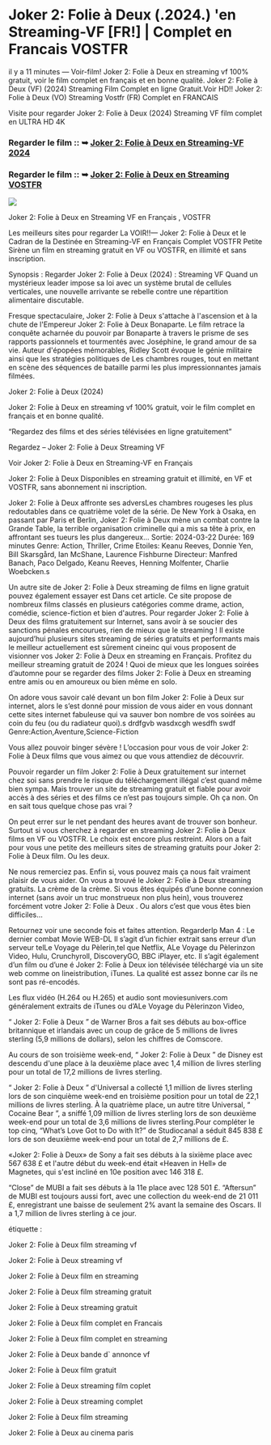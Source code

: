 #	Joker 2: Folie à Deux (.2024.) 'en Streaming-VF [FR!] | Complet en Francais VOSTFR

il y a 11 minutes — Voir-film! Joker 2: Folie à Deux en streaming vf 100% gratuit, voir le film complet en français et en bonne qualité. Joker 2: Folie à Deux (VF) (2024) Streaming Film Complet en ligne Gratuit.Voir HD!! Joker 2: Folie à Deux (VO) Streaming Vostfr (FR) Complet en FRANCAIS

Visite pour regarder Joker 2: Folie à Deux (2024) Streaming VF film complet en ULTRA HD 4K

### Regarder le film :: ➥ [Joker 2: Folie à Deux en Streaming-VF 2024](https://t.co/MJtdAjvmei)

### Regarder le film :: ➥ [Joker 2: Folie à Deux en Streaming VOSTFR](https://t.co/MJtdAjvmei)

<p dir="auto"><a href="https://t.co/MJtdAjvmei" title="PLAYNOW" rel="nofollow"><img src="https://i.imgur.com/jhNGoEt.gif" style="max-width: 100%;"></a></p>

Joker 2: Folie à Deux en Streaming VF en Français , VOSTFR

Les meilleurs sites pour regarder La VOIR!!— Joker 2: Folie à Deux et le Cadran de la Destinée en Streaming-VF en Français Complet VOSTFR Petite Sirène un film en streaming gratuit en VF ou VOSTFR, en illimité et sans inscription.

Synopsis : Regarder Joker 2: Folie à Deux (2024) : Streaming VF Quand un mystérieux leader impose sa loi avec un système brutal de cellules verticales, une nouvelle arrivante se rebelle contre une répartition alimentaire discutable.

Fresque spectaculaire, Joker 2: Folie à Deux s'attache à l'ascension et à la chute de l'Empereur Joker 2: Folie à Deux Bonaparte. Le film retrace la conquête acharnée du pouvoir par Bonaparte à travers le prisme de ses rapports passionnels et tourmentés avec Joséphine, le grand amour de sa vie. Auteur d'épopées mémorables, Ridley Scott évoque le génie militaire ainsi que les stratégies politiques de Les chambres rouges, tout en mettant en scène des séquences de bataille parmi les plus impressionnantes jamais filmées.

Joker 2: Folie à Deux (2024)

Joker 2: Folie à Deux en streaming vf 100% gratuit, voir le film complet en français et en bonne qualité.

“Regardez des films et des séries télévisées en ligne gratuitement”

Regardez – Joker 2: Folie à Deux Streaming VF

Voir Joker 2: Folie à Deux en Streaming-VF en Français

Joker 2: Folie à Deux Disponibles en streaming gratuit et illimité, en VF et VOSTFR, sans abonnement ni inscription.

Joker 2: Folie à Deux affronte ses adversLes chambres rougeses les plus redoutables dans ce quatrième volet de la série. De New York à Osaka, en passant par Paris et Berlin, Joker 2: Folie à Deux mène un combat contre la Grande Table, la terrible organisation criminelle qui a mis sa tête à prix, en affrontant ses tueurs les plus dangereux... Sortie: 2024-03-22 Durée: 169 minutes Genre: Action, Thriller, Crime Etoiles: Keanu Reeves, Donnie Yen, Bill Skarsgård, Ian McShane, Laurence Fishburne Directeur: Manfred Banach, Paco Delgado, Keanu Reeves, Henning Molfenter, Charlie Woebcken.s

Un autre site de Joker 2: Folie à Deux streaming de films en ligne gratuit pouvez également essayer est Dans cet article. Ce site propose de nombreux films classés en plusieurs catégories comme drame, action, comédie, science-fiction et bien d'autres. Pour regarder Joker 2: Folie à Deux des films gratuitement sur Internet, sans avoir à se soucier des sanctions pénales encourues, rien de mieux que le streaming ! Il existe aujourd’hui plusieurs sites streaming de séries gratuits et performants mais le meilleur actuellement est sûrement cineinc qui vous proposent de visionner vos Joker 2: Folie à Deux en streaming en Français. Profitez du meilleur streaming gratuit de 2024 ! Quoi de mieux que les longues soirées d’automne pour se regarder des films Joker 2: Folie à Deux en streaming entre amis ou en amoureux ou bien même en solo.

On adore vous savoir calé devant un bon film Joker 2: Folie à Deux sur internet, alors le s’est donné pour mission de vous aider en vous donnant cette sites internet fabuleuse qui va sauver bon nombre de vos soirées au coin du feu (ou du radiateur quoi).s drdfgvb wasdxcgh wesdfh swdf Genre:Action,Aventure,Science-Fiction

Vous allez pouvoir binger sévère ! L’occasion pour vous de voir Joker 2: Folie à Deux films que vous aimez ou que vous attendiez de découvrir.

Pouvoir regarder un film Joker 2: Folie à Deux gratuitement sur internet chez soi sans prendre le risque du téléchargement illégal c’est quand même bien sympa. Mais trouver un site de streaming gratuit et fiable pour avoir accès à des séries et des films ce n’est pas toujours simple. Oh ça non. On en sait tous quelque chose pas vrai ?

On peut errer sur le net pendant des heures avant de trouver son bonheur. Surtout si vous cherchez à regarder en streaming Joker 2: Folie à Deux films en VF ou VOSTFR. Le choix est encore plus restreint. Alors on a fait pour vous une petite des meilleurs sites de streaming gratuits pour Joker 2: Folie à Deux film. Ou les deux.

Ne nous remerciez pas. Enfin si, vous pouvez mais ça nous fait vraiment plaisir de vous aider. On vous a trouvé le Joker 2: Folie à Deux streaming gratuits. La crème de la crème. Si vous êtes équipés d’une bonne connexion internet (sans avoir un truc monstrueux non plus hein), vous trouverez forcément votre Joker 2: Folie à Deux . Ou alors c’est que vous êtes bien difficiles…

Retournez voir une seconde fois et faites attention. RegarderIp Man 4 : Le dernier combat Movie WEB-DL Il s’agit d’un fichier extrait sans erreur d’un serveur telLe Voyage du Pèlerin,tel que Netflix, ALe Voyage du Pèlerinzon Video, Hulu, Crunchyroll, DiscoveryGO, BBC iPlayer, etc. Il s’agit également d’un film ou d’une é Joker 2: Folie à Deux ion télévisée téléchargé via un site web comme on lineistribution, iTunes. La qualité est assez bonne car ils ne sont pas ré-encodés.

Les flux vidéo (H.264 ou H.265) et audio sont moviesunivers.com généralement extraits de iTunes ou d’ALe Voyage du Pèlerinzon Video,

“ Joker 2: Folie à Deux ” de Warner Bros a fait ses débuts au box-office britannique et irlandais avec un coup de grâce de 5 millions de livres sterling (5,9 millions de dollars), selon les chiffres de Comscore.

Au cours de son troisième week-end, “ Joker 2: Folie à Deux ” de Disney est descendu d'une place à la deuxième place avec 1,4 million de livres sterling pour un total de 17,2 millions de livres sterling.

“ Joker 2: Folie à Deux ” d'Universal a collecté 1,1 million de livres sterling lors de son cinquième week-end en troisième position pour un total de 22,1 millions de livres sterling. À la quatrième place, un autre titre Universal, “ Cocaine Bear ”, a sniffé 1,09 million de livres sterling lors de son deuxième week-end pour un total de 3,6 millions de livres sterling.Pour compléter le top cinq, “What’s Love Got to Do with It?” de Studiocanal a séduit 845 838 £ lors de son deuxième week-end pour un total de 2,7 millions de £.

«Joker 2: Folie à Deux» de Sony a fait ses débuts à la sixième place avec 567 638 £ et l'autre début du week-end était «Heaven in Hell» de Magnetes, qui s'est incliné en 10e position avec 146 318 £.

“Close” de MUBI a fait ses débuts à la 11e place avec 128 501 £. “Aftersun” de MUBI est toujours aussi fort, avec une collection du week-end de 21 011 £, enregistrant une baisse de seulement 2% avant la semaine des Oscars. Il a 1,7 million de livres sterling à ce jour.

étiquette :

Joker 2: Folie à Deux film streaming vf

Joker 2: Folie à Deux streaming vf

Joker 2: Folie à Deux film en streaming

Joker 2: Folie à Deux film streaming gratuit

Joker 2: Folie à Deux streaming gratuit

Joker 2: Folie à Deux film complet en Francais

Joker 2: Folie à Deux film complet en streaming

Joker 2: Folie à Deux bande d` annonce vf

Joker 2: Folie à Deux film gratuit

Joker 2: Folie à Deux streaming film coplet

Joker 2: Folie à Deux streaming complet

Joker 2: Folie à Deux film streaming

Joker 2: Folie à Deux au cinema paris

